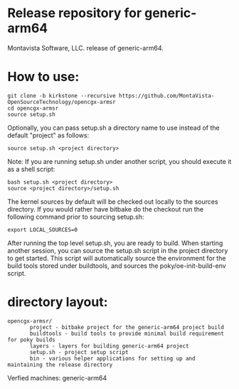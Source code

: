 # Release repository for generic-arm64

Montavista Software, LLC. release of generic-arm64. 

How to use:
==========
```
git clone -b kirkstone --recursive https://github.com/MontaVista-OpenSourceTechnology/opencgx-armsr
cd opencgx-armsr
source setup.sh
```
Optionally, you can pass setup.sh a directory name to use instead of the
default "project" as follows:

```
source setup.sh <project directory>
```
Note: If you are running setup.sh under another script, you should execute it
as a shell script:

```
bash setup.sh <project directory>
source <project directory>/setup.sh
```
The kernel sources by default will be checked out locally to the sources
directory. If you would rather have bitbake do the checkout run the following
command prior to sourcing setup.sh:

```
export LOCAL_SOURCES=0
```

After running the top level setup.sh, you are ready to build. When starting
another session, you can source the setup.sh script in the project directory
to get started. This script will automatically source the environment for
the build tools stored under buildtools, and sources the 
poky/oe-init-build-env script.

directory layout:
================
```
opencgx-armsr/
       project - bitbake project for the generic-arm64 project build
       buildtools - build tools to provide minimal build requirement for poky builds
       layers - layers for building generic-arm64 project
       setup.sh - project setup script
       bin - various helper applications for setting up and maintaining the release directory
```

Verfied machines: generic-arm64 
